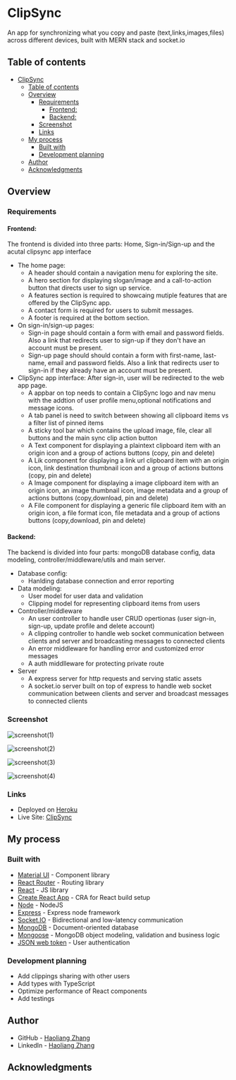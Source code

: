 # ClipSync

An app for synchronizing what you copy and paste (text,links,images,files) across different devices, built with MERN stack and socket.io

## Table of contents

- [ClipSync](#clipsync)
  - [Table of contents](#table-of-contents)
  - [Overview](#overview)
    - [Requirements](#requirements)
      - [Frontend:](#frontend)
      - [Backend:](#backend)
    - [Screenshot](#screenshot)
    - [Links](#links)
  - [My process](#my-process)
    - [Built with](#built-with)
    - [Development planning](#development-planning)
  - [Author](#author)
  - [Acknowledgments](#acknowledgments)

## Overview

### Requirements

#### Frontend:

The frontend is divided into three parts: Home, Sign-in/Sign-up and the acutal clipsync app interface

- The home page:
  - A header should contain a navigation menu for exploring the site.
  - A hero section for displaying slogan/image and a call-to-action button that directs user to sign up service.
  - A features section is required to showcaing mutiple features that are offered by the ClipSync app.
  - A contact form is required for users to submit messages.
  - A footer is required at the bottom section.
- On sign-in/sign-up pages:
  - Sign-in page should contain a form with email and password fields. Also a link that redirects user to sign-up if they don't have an account must be present.
  - Sign-up page should should contain a form with first-name, last-name, email and password fields. Also a link that redirects user to sign-in if they already have an account must be present.
- ClipSync app interface: After sign-in, user will be redirected to the web app page.
  - A appbar on top needs to contain a ClipSync logo and nav menu with the addtion of user profile menu,optional notifications and message icons.
  - A tab panel is need to switch between showing all clipboard items vs a filter list of pinned items
  - A sticky tool bar which contains the upload image, file, clear all buttons and the main sync clip action button
  - A Text component for displaying a plaintext clipboard item with an origin icon and a group of actions buttons (copy, pin and delete)
  - A Lik component for displaying a link url clipboard item with an origin icon, link destination thumbnail icon and a group of actions buttons (copy, pin and delete)
  - A Image component for displaying a image clipboard item with an origin icon, an image thumbnail icon, image metadata and a group of actions buttons (copy,download, pin and delete)
  - A File component for displaying a generic file clipboard item with an origin icon, a file format icon, file metadata and a group of actions buttons (copy,download, pin and delete)

#### Backend:

The backend is divided into four parts: mongoDB database config, data modeling, controller/middleware/utils and main server.

- Database config:
  - Hanlding database connection and error reporting
- Data modeling:
  - User model for user data and validation
  - Clipping model for representing clipboard items from users
- Controller/middleware
  - An user controller to handle user CRUD opertionas (user sign-in, sign-up, update profile and delete account)
  - A clipping controller to handle web socket communication between clients and server and broadcasting messages to connected clients
  - An error middleware for handling error and customized error messages
  - A auth middlleware for protecting private route
- Server
  - A express server for http requests and serving static assets
  - A socket.io server built on top of express to handle web socket communication between clients and server and broadcast messages to connected clients

### Screenshot

![screenshot(1)](https://user-images.githubusercontent.com/38929940/187114560-7e818bd1-9f2a-4fe0-bec8-fc38e6971aee.png)

![screenshot(2)](https://user-images.githubusercontent.com/38929940/187115170-60728390-c4db-4f91-bbfb-a3800f7b9362.png)

![screenshot(3)](https://user-images.githubusercontent.com/38929940/187115247-7f6d7d4e-abd0-4404-8775-acbe47207435.png)

![screenshot(4)](https://user-images.githubusercontent.com/38929940/187115254-3300d149-9a62-4c15-95bc-3fdd2a24f4cd.png)

### Links

- Deployed on [Heroku](https://www.heroku.com/)
- Live Site: [ClipSync](https://clipsyncapp.herokuapp.com/)

## My process

### Built with

- [Material UI](https://mui.com/) - Component library
- [React Router](https://reactrouter.com/) - Routing library
- [React](https://reactjs.org/) - JS library
- [Create React App](https://create-react-app.dev/) - CRA for React build setup
- [Node](https://nodejs.org) - NodeJS
- [Express](https://expressjs.com/) - Express node framework
- [Socket.IO](https://socket.io/) - Bidirectional and low-latency communication
- [MongoDB](https://www.mongodb.com) - Document-oriented database
- [Mongoose](https://mongoosejs.com/) - MongoDB object modeling, validation and business logic
- [JSON web token](https://www.npmjs.com/package/jsonwebtoken) - User authentication

### Development planning

- Add clippings sharing with other users
- Add types with TypeScript
- Optimize performance of React components
- Add testings

## Author

- GitHub - [Haoliang Zhang](https://github.com/HaoLZz)
- LinkedIn - [Haoliang Zhang](https://www.linkedin.com/in/haoliangzhangengineer/)

## Acknowledgments
